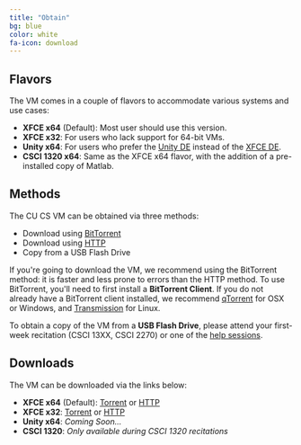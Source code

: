 ```yaml
---
title: "Obtain"
bg: blue
color: white
fa-icon: download
---
```


## Flavors

The VM comes in a couple of flavors to accommodate various systems and
use cases:

- **XFCE x64** (Default): Most user should use this version.
- **XFCE x32**: For users who lack support for 64-bit VMs.
- **Unity x64**: For users who prefer the [Unity DE](https://unity.ubuntu.com/)
                 instead of the [XFCE DE](http://www.xfce.org/).
- **CSCI 1320 x64**: Same as the XFCE x64 flavor, with the
                     addition of a pre-installed copy of Matlab.

## Methods

The CU CS VM can be obtained via three methods:

- Download using [BitTorrent](http://en.wikipedia.org/wiki/BitTorrent)
- Download using [HTTP](http://en.wikipedia.org/wiki/Hypertext_Transfer_Protocol)
- Copy from a USB Flash Drive

If you're going to download the VM, we recommend using the BitTorrent
method: it is faster and less prone to errors than the HTTP method. To
use BitTorrent, you'll need to first install a **BitTorrent Client**. If
you do not already have a BitTorrent client installed, we recommend
[qTorrent](http://www.qbittorrent.org/download.php) for OSX or
Windows, and [Transmission](https://www.transmissionbt.com/) for
Linux.

To obtain a copy of the VM from a **USB Flash Drive**, please attend
your first-week recitation (CSCI 13XX, CSCI 2270) or one of the
[help sessions](#intro).

## Downloads

The VM can be downloaded via the links below:

- **XFCE x64** (Default):
  [Torrent](https://csel-archive.cs.colorado.edu/vm-images/cu-cs-vm-spring15-xfce-x64-v1.0.torrent)
  or
  [HTTP](https://csel-archive.cs.colorado.edu/vm-images/cu-cs-vm-spring15-xfce-x64-v1.0.zip)
- **XFCE x32**:
  [Torrent](https://csel-archive.cs.colorado.edu/vm-images/cu-cs-vm-spring15-xfce-x32-v1.0.torrent)
  or
  [HTTP](https://csel-archive.cs.colorado.edu/vm-images/cu-cs-vm-spring15-xfce-x32-v1.0.zip)
- **Unity x64**: *Coming Soon...*
- **CSCI 1320**: *Only available during CSCI 1320 recitations*
